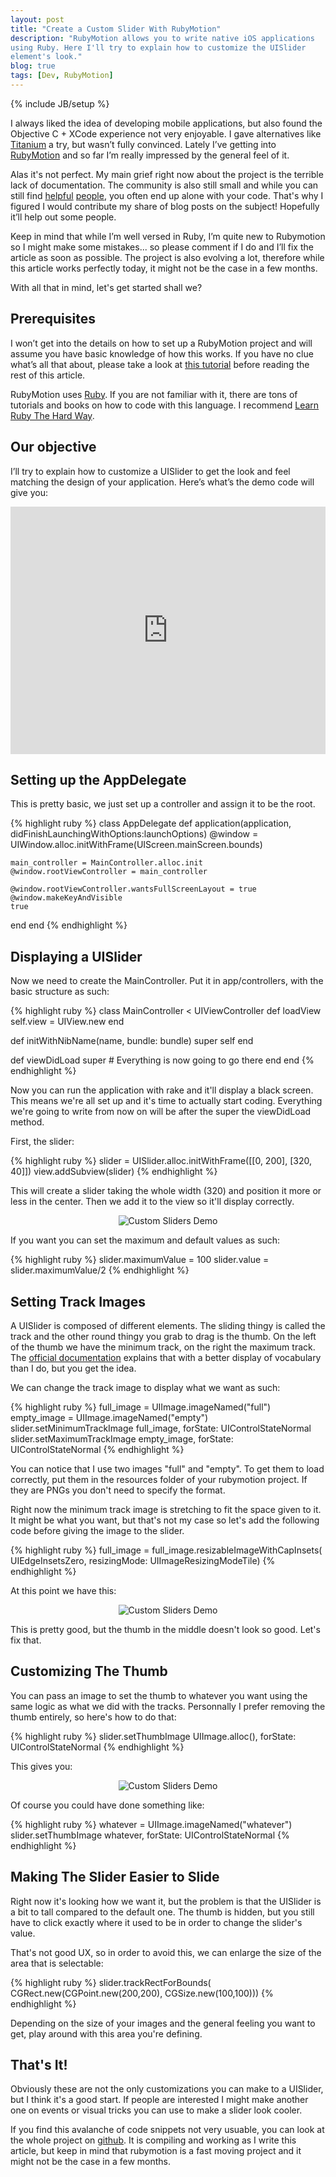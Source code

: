 ```yaml
---
layout: post
title: "Create a Custom Slider With RubyMotion"
description: "RubyMotion allows you to write native iOS applications
using Ruby. Here I'll try to explain how to customize the UISlider
element's look."
blog: true
tags: [Dev, RubyMotion]
---
```


{% include JB/setup %}

I always liked the idea of developing mobile applications, but also found the Objective C + XCode experience not very enjoyable. I gave alternatives like [Titanium](http://www.appcelerator.com/platform/titanium-sdk/) a try, but wasn’t fully convinced. Lately I’ve getting into [RubyMotion](http://www.rubymotion.com/) and so far I’m really impressed by the general feel of it.

Alas it's not perfect. My main grief right now about the project
is the terrible lack of documentation.
The community is also still small and while you can still
find [helpful](https://twitter.com/vacawama) [people](https://twitter.com/julienXX),
you often end up alone with your code.
That's why I figured I would contribute my share of blog posts on the subject! Hopefully it’ll help out some people.

Keep in mind that while I’m well versed in Ruby, I’m quite new to Rubymotion so I might make some mistakes... so please comment if I do and I’ll fix the article as soon as possible. The project is also evolving a lot, therefore while this article works perfectly today, it might not be the case in a few months.

With all that in mind, let's get started shall we?


## Prerequisites

I won’t get into the details on how to set up a RubyMotion project and will assume you have basic knowledge of how this works.
If you have no clue what’s all that about, please take a look at [this tutorial](http://rubymotion-tutorial.com/1-hello-motion/)
 before reading the rest of this article.

RubyMotion uses [Ruby](http://www.ruby-lang.org/). If you are not familiar with it, there
are tons of tutorials and books on how to code with this language. I
recommend [Learn Ruby The Hard
Way](http://ruby.learncodethehardway.org/).


## Our objective

I’ll try to explain how to customize a UISlider to get the look and
feel matching the design of your application. Here’s what’s the demo
code will give you:

<iframe src="http://www.screenr.com/embed/v0y8" width="100%" height="396" frameborder="0">Loading</iframe>

## Setting up the AppDelegate

This is pretty basic, we just set up a controller and assign it to be
the root.

{% highlight ruby %}
class AppDelegate
  def application(application, didFinishLaunchingWithOptions:launchOptions)
    @window = UIWindow.alloc.initWithFrame(UIScreen.mainScreen.bounds)

    main_controller = MainController.alloc.init
    @window.rootViewController = main_controller

    @window.rootViewController.wantsFullScreenLayout = true
    @window.makeKeyAndVisible
    true
  end
end
{% endhighlight %}

## Displaying a UISlider

Now we need to create the MainController. Put it in app/controllers,
with the basic structure as such:

{% highlight ruby %}
class MainController < UIViewController
  def loadView
    self.view = UIView.new
  end

  def initWithNibName(name, bundle: bundle)
    super
    self
  end

  def viewDidLoad
    super
    # Everything is now going to go there
  end
end
{% endhighlight %}

Now you can run the application with rake and it'll display a black
screen. This means we're all set up and it's time to actually start
coding. Everything we're going to write from now on will be after the super the
viewDidLoad method.

First, the slider:

{% highlight ruby %}
  slider = UISlider.alloc.initWithFrame([[0, 200], [320, 40]])
  view.addSubview(slider)
{% endhighlight %}

This will create a slider taking the whole width (320) and position it
more or less in the center. Then we add it to the view so it'll display
correctly.

<div style="text-align: center"><img src="/assets/misc/slider1.png" alt="Custom Sliders Demo"/></div>

If you want you can set the maximum and default values as such:

{% highlight ruby %}
slider.maximumValue = 100
slider.value = slider.maximumValue/2
{% endhighlight %}

## Setting Track Images

A UISlider is composed of different elements. The sliding thingy is
called the track and the other round thingy you grab to drag is the thumb.
On the left of the thumb we have the minimum track, on the right the
maximum track. The [official documentation](http://developer.apple.com/library/ios/#documentation/uikit/reference/UISlider_Class/Reference/Reference.html)
explains that with a better display of vocabulary than I do, but you get the idea.

We can change the track image to display what we want as such:

{% highlight ruby %}
  full_image = UIImage.imageNamed("full")
  empty_image = UIImage.imageNamed("empty")
  slider.setMinimumTrackImage full_image, forState: UIControlStateNormal
  slider.setMaximumTrackImage empty_image, forState: UIControlStateNormal
{% endhighlight %}

You can notice that I use two images "full" and "empty". To get them to
load correctly, put them in the resources folder of your rubymotion
project. If they are PNGs you don't need to specify the format.

Right now the minimum track image is stretching to fit the space given
to it. It might be what you want, but that's not my case so let's add the
following code before giving the image to the slider.

{% highlight ruby %}
  full_image = full_image.resizableImageWithCapInsets(
    UIEdgeInsetsZero, resizingMode: UIImageResizingModeTile)
{% endhighlight %}

At this point we have this:

<div style="text-align: center"><img src="/assets/misc/slider2.png" alt="Custom Sliders Demo"/></div>

This is pretty good, but the thumb in the middle doesn't look so good.
Let's fix that.

## Customizing The Thumb

You can pass an image to set the thumb to whatever you want using the
same logic as what we did with the tracks. Personnally I prefer removing
the thumb entirely, so here's how to do that:

{% highlight ruby %}
  slider.setThumbImage UIImage.alloc(), forState: UIControlStateNormal
{% endhighlight %}

This gives you:

<div style="text-align: center"><img src="/assets/misc/rubymotion_sliders.png" alt="Custom Sliders Demo"/></div>

Of course you could have done something like:

{% highlight ruby %}
  whatever = UIImage.imageNamed("whatever")
  slider.setThumbImage whatever, forState: UIControlStateNormal
{% endhighlight %}

## Making The Slider Easier to Slide

Right now it's looking how we want it, but the problem is that the
UISlider is a bit to tall compared to the default one. The thumb is
hidden, but you still have to click exactly where it used to be in order
to change the slider's value.

That's not good UX, so in order to avoid this, we can enlarge the size of the area that
is selectable:

{% highlight ruby %}
  slider.trackRectForBounds(
    CGRect.new(CGPoint.new(200,200), CGSize.new(100,100)))
{% endhighlight %}

Depending on the size of your images and the general feeling you want to
get, play around with this area you're defining.

## That's It!

Obviously these are not the only customizations you can make to a
UISlider, but I think it's a good start. If people are interested
I might make another one on events or visual tricks you can use
to make a slider look cooler.

If you find this avalanche of code snippets not very usuable,
you can look at the whole project
on [github](https://github.com/marcgg/rubymotion-custom-slider). It is
compiling and working as I write this article, but keep in mind that
rubymotion is a fast moving project and it might not be the case in a
few months.
